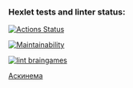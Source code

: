 ### Hexlet tests and linter status:
[![Actions Status](https://github.com/arflit/frontend-project-lvl1/workflows/hexlet-check/badge.svg)](https://github.com/arflit/frontend-project-lvl1/actions)


[![Maintainability](https://api.codeclimate.com/v1/badges/10ed0769149d4a59dea4/maintainability)](https://codeclimate.com/github/arflit/frontend-project-lvl1/maintainability)

[![lint braingames](https://github.com/arflit/frontend-project-lvl1/actions/workflows/first_flow.yml/badge.svg)](https://github.com/arflit/frontend-project-lvl1/actions/workflows/first_flow.yml)


[Аскинема](https://asciinema.org/a/ryonLrTAnFMIBfL8M6jXnBGWH)
